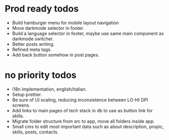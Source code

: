 # Prod ready todos
- Build hamburger menu for mobile layout navigation
- Move darkmode selector in footer.
- Build a language selector in footer, maybe use same main component as darkmode switcher.
- Better posts writing.
- Refined meta tags.
- Add back button somehow in post pages.

# no priority todos
- i18n implementation, english/italian.
- Setup prettier.
- Be sure of UI scaling, reducing inconsistence between LO-HI DPI screens.
- Add links to main pages of tech stack in db to use as button link for skills.
- Migrate folder structure from src to app, move all folders inside app.
- Small cms to edit most important data such as about description, propic, skills, posts, contacts.